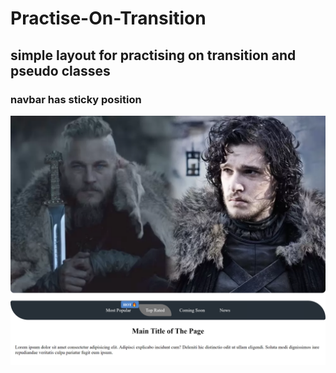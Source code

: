 # Practise-On-Transition
## simple layout for  practising on transition and pseudo classes
### navbar has sticky position
![Alt text](screenshot.png?raw=true "Title")

